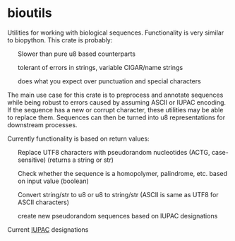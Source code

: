 # bioutils
Utilities for working with biological sequences. Functionality is very similar to biopython. This crate is probably:

  <ul>Slower than pure u8 based counterparts </ul>
  <ul>tolerant of errors in strings, variable CIGAR/name strings </ul>
  <ul>does what you expect over punctuation and special characters </ul>


The main use case for this crate is to preprocess and annotate sequences while being robust to errors caused by assuming ASCII or IUPAC encoding. If the sequence has a new or corrupt character, these utilities may be able to replace them. Sequences can then be turned into u8 representations for downstream processes.

Currently functionality is based on return values: 

  <ul>Replace UTF8 characters with pseudorandom nucleotides (ACTG, case-sensitive) (returns a string or str) </ul>
  <ul>Check whether the sequence is a homopolymer, palindrome, etc. based on input value (boolean) </ul>
  <ul>Convert string/str to u8 or u8 to string/str (ASCII is same as UTF8 for ASCII characters) </ul>
  <ul>create new pseudorandom sequences based on IUPAC designations </ul>
  
Current [IUPAC](https://www.bioinformatics.org/sms/iupac.html) designations
